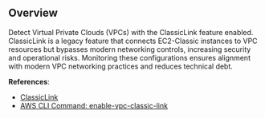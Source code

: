 ## Overview

Detect Virtual Private Clouds (VPCs) with the ClassicLink feature enabled. ClassicLink is a legacy feature that connects EC2-Classic instances to VPC resources but bypasses modern networking controls, increasing security and operational risks. Monitoring these configurations ensures alignment with modern VPC networking practices and reduces technical debt.

**References**:
- [ClassicLink](https://docs.aws.amazon.com/AWSEC2/latest/UserGuide/vpc-classiclink.html)
- [AWS CLI Command: enable-vpc-classic-link](https://docs.aws.amazon.com/cli/latest/reference/ec2/enable-vpc-classic-link.html)
